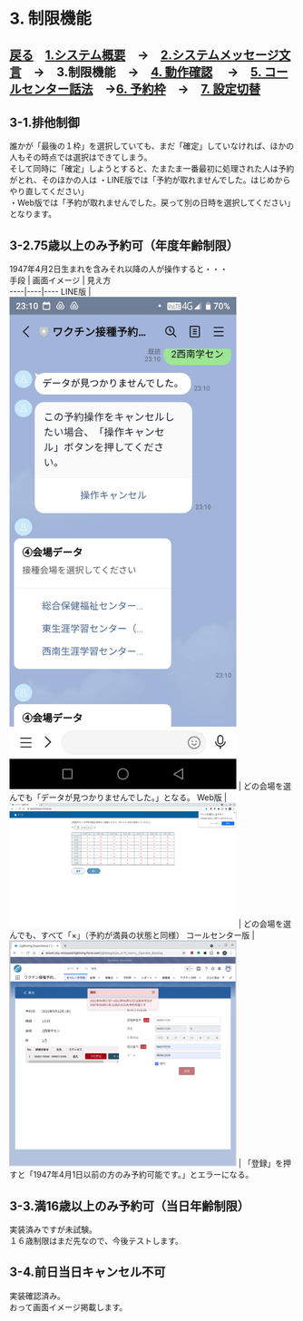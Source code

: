 # 3. 制限機能
## [戻る](https://github.com/78tch/VaccineYoyaku)　[1.システム概要](https://github.com/78tch/VaccineYoyaku/blob/main/1About/1-1About.md)　→　[2.システムメッセージ文言](https://github.com/78tch/VaccineYoyaku/blob/main/2SystemMessage/2-0Messages.md)　→　3.制限機能　→　[4. 動作確認](https://github.com/78tch/VaccineYoyaku/blob/main/4Check/4-1Check.md) 　→　[5. コールセンター話法](https://github.com/78tch/VaccineYoyaku/blob/main/5CallCenter/5-1CallCenter.md)　→[6. 予約枠](https://github.com/78tch/VaccineYoyaku/blob/main/6Timetable/6-1Timetable.md)　→　[7. 設定切替](https://github.com/78tch/VaccineYoyaku/blob/main/7Operation/7-1Operation.md)  

## 3-1.排他制御  
誰かが「最後の１枠」を選択していても、まだ「確定」していなければ、ほかの人もその時点では選択はできてしまう。  
そして同時に「確定」しようとすると、たまたま一番最初に処理された人は予約がとれ、そのほかの人は
・LINE版では「予約が取れませんでした。はじめからやり直してください」  
・Web版では「予約が取れませんでした。戻って別の日時を選択してください」  
となります。

## 3-2.75歳以上のみ予約可（年度年齢制限）

1947年4月2日生まれを含みそれ以降の人が操作すると・・・  
手段 | 画面イメージ | 見え方  
----|----|----
 LINE版 | <img src="images/birthday_line.jpg" width="400" alt="image"> | どの会場を選んでも「データが見つかりませんでした。」となる。 
 Web版 | <img src="images/birthday_web.png" width="400" alt="image"> | どの会場を選んでも、すべて「×」（予約が満員の状態と同様）
 コールセンター版 | <img src="images/birthday_callcenter.png" width="400" alt="image"> | 「登録」を押すと「1947年4月1日以前の方のみ予約可能です。」とエラーになる。
 

## 3-3.満16歳以上のみ予約可（当日年齢制限）
実装済みですが未試験。  
１６歳制限はまだ先なので、今後テストします。  

## 3-4.前日当日キャンセル不可  
実装確認済み。  
おって画面イメージ掲載します。